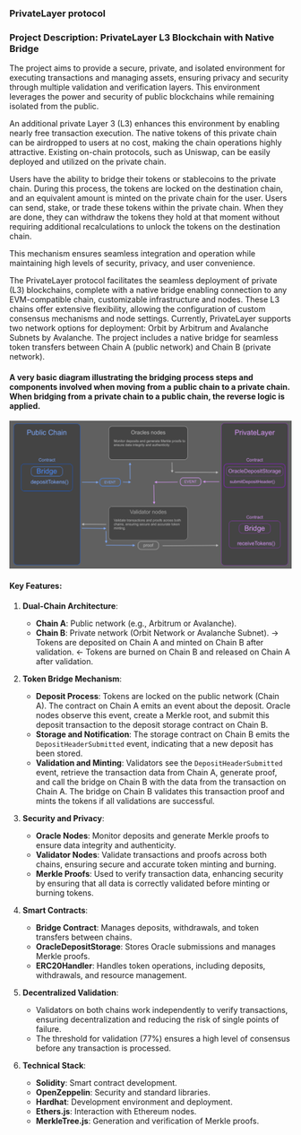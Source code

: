 ### PrivateLayer protocol

### Project Description: PrivateLayer L3 Blockchain with Native Bridge

The project aims to provide a secure, private, and isolated environment for executing transactions and managing assets, ensuring privacy and security through multiple validation and verification layers. This environment leverages the power and security of public blockchains while remaining isolated from the public. 

An additional private Layer 3 (L3) enhances this environment by enabling nearly free transaction execution. The native tokens of this private chain can be airdropped to users at no cost, making the chain operations highly attractive. Existing on-chain protocols, such as Uniswap, can be easily deployed and utilized on the private chain.

Users have the ability to bridge their tokens or stablecoins to the private chain. During this process, the tokens are locked on the destination chain, and an equivalent amount is minted on the private chain for the user. Users can send, stake, or trade these tokens within the private chain. When they are done, they can withdraw the tokens they hold at that moment without requiring additional recalculations to unlock the tokens on the destination chain. 

This mechanism ensures seamless integration and operation while maintaining high levels of security, privacy, and user convenience.

The PrivateLayer protocol facilitates the seamless deployment of private (L3) blockchains, complete with a native bridge enabling connection to any EVM-compatible chain, customizable infrastructure and nodes. These L3 chains offer extensive flexibility, allowing the configuration of custom consensus mechanisms and node settings. Currently, PrivateLayer supports two network options for deployment: Orbit by Arbitrum and Avalanche Subnets by Avalanche. The project includes a native bridge for seamless token transfers between Chain A (public network) and Chain B (private network).

#### A very basic diagram illustrating the bridging process steps and components involved when moving from a public chain to a private chain. When bridging from a private chain to a public chain, the reverse logic is applied.
![PrivateLayer](./bridge.png)


#### Key Features:

1. **Dual-Chain Architecture**:
   - **Chain A**: Public network (e.g., Arbitrum or Avalanche).
   - **Chain B**: Private network (Orbit Network or Avalanche Subnet).
   -> Tokens are deposited on Chain A and minted on Chain B after validation.
   <- Tokens are burned on Chain B and released on Chain A after validation.

2. **Token Bridge Mechanism**:
   - **Deposit Process**: Tokens are locked on the public network (Chain A). The contract on Chain A emits an event about the deposit. Oracle nodes observe this event, create a Merkle root, and submit this deposit transaction to the deposit storage contract on Chain B.
   - **Storage and Notification**: The storage contract on Chain B emits the `DepositHeaderSubmitted` event, indicating that a new deposit has been stored.
   - **Validation and Minting**: Validators see the `DepositHeaderSubmitted` event, retrieve the transaction data from Chain A, generate proof, and call the bridge on Chain B with the data from the transaction on Chain A. The bridge on Chain B validates this transaction proof and mints the tokens if all validations are successful.

3. **Security and Privacy**:
   - **Oracle Nodes**: Monitor deposits and generate Merkle proofs to ensure data integrity and authenticity.
   - **Validator Nodes**: Validate transactions and proofs across both chains, ensuring secure and accurate token minting and burning.
   - **Merkle Proofs**: Used to verify transaction data, enhancing security by ensuring that all data is correctly validated before minting or burning tokens.

4. **Smart Contracts**:
   - **Bridge Contract**: Manages deposits, withdrawals, and token transfers between chains.
   - **OracleDepositStorage**: Stores Oracle submissions and manages Merkle proofs.
   - **ERC20Handler**: Handles token operations, including deposits, withdrawals, and resource management.

5. **Decentralized Validation**:
   - Validators on both chains work independently to verify transactions, ensuring decentralization and reducing the risk of single points of failure.
   - The threshold for validation (77%) ensures a high level of consensus before any transaction is processed.

6. **Technical Stack**:
   - **Solidity**: Smart contract development.
   - **OpenZeppelin**: Security and standard libraries.
   - **Hardhat**: Development environment and deployment.
   - **Ethers.js**: Interaction with Ethereum nodes.
   - **MerkleTree.js**: Generation and verification of Merkle proofs.
